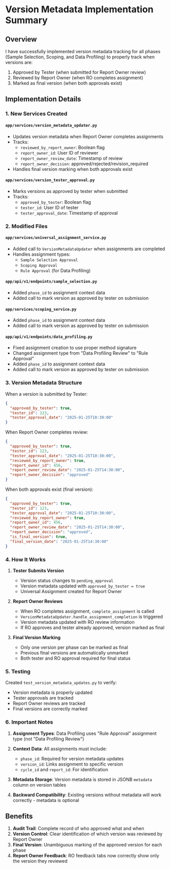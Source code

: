 # Version Metadata Implementation Summary

## Overview

I have successfully implemented version metadata tracking for all phases (Sample Selection, Scoping, and Data Profiling) to properly track when versions are:
1. Approved by Tester (when submitted for Report Owner review)
2. Reviewed by Report Owner (when RO completes assignment)
3. Marked as final version (when both approvals exist)

## Implementation Details

### 1. New Services Created

#### `app/services/version_metadata_updater.py`
- Updates version metadata when Report Owner completes assignments
- Tracks:
  - `reviewed_by_report_owner`: Boolean flag
  - `report_owner_id`: User ID of reviewer
  - `report_owner_review_date`: Timestamp of review
  - `report_owner_decision`: approved/rejected/revision_required
- Handles final version marking when both approvals exist

#### `app/services/version_tester_approval.py`
- Marks versions as approved by tester when submitted
- Tracks:
  - `approved_by_tester`: Boolean flag
  - `tester_id`: User ID of tester
  - `tester_approval_date`: Timestamp of approval

### 2. Modified Files

#### `app/services/universal_assignment_service.py`
- Added call to `VersionMetadataUpdater` when assignments are completed
- Handles assignment types:
  - `Sample Selection Approval`
  - `Scoping Approval`
  - `Rule Approval` (for Data Profiling)

#### `app/api/v1/endpoints/sample_selection.py`
- Added `phase_id` to assignment context data
- Added call to mark version as approved by tester on submission

#### `app/services/scoping_service.py`
- Added `phase_id` to assignment context data
- Added call to mark version as approved by tester on submission

#### `app/api/v1/endpoints/data_profiling.py`
- Fixed assignment creation to use proper method signature
- Changed assignment type from "Data Profiling Review" to "Rule Approval"
- Added `phase_id` to assignment context data
- Added call to mark version as approved by tester on submission

### 3. Version Metadata Structure

When a version is submitted by Tester:
```json
{
  "approved_by_tester": true,
  "tester_id": 123,
  "tester_approval_date": "2025-01-25T10:30:00"
}
```

When Report Owner completes review:
```json
{
  "approved_by_tester": true,
  "tester_id": 123,
  "tester_approval_date": "2025-01-25T10:30:00",
  "reviewed_by_report_owner": true,
  "report_owner_id": 456,
  "report_owner_review_date": "2025-01-25T14:30:00",
  "report_owner_decision": "approved"
}
```

When both approvals exist (final version):
```json
{
  "approved_by_tester": true,
  "tester_id": 123,
  "tester_approval_date": "2025-01-25T10:30:00",
  "reviewed_by_report_owner": true,
  "report_owner_id": 456,
  "report_owner_review_date": "2025-01-25T14:30:00",
  "report_owner_decision": "approved",
  "is_final_version": true,
  "final_version_date": "2025-01-25T14:30:00"
}
```

### 4. How It Works

1. **Tester Submits Version**
   - Version status changes to `pending_approval`
   - Version metadata updated with `approved_by_tester = true`
   - Universal Assignment created for Report Owner

2. **Report Owner Reviews**
   - When RO completes assignment, `complete_assignment` is called
   - `VersionMetadataUpdater.handle_assignment_completion` is triggered
   - Version metadata updated with RO review information
   - If RO approves and tester already approved, version marked as final

3. **Final Version Marking**
   - Only one version per phase can be marked as final
   - Previous final versions are automatically unmarked
   - Both tester and RO approval required for final status

### 5. Testing

Created `test_version_metadata_updates.py` to verify:
- Version metadata is properly updated
- Tester approvals are tracked
- Report Owner reviews are tracked
- Final versions are correctly marked

### 6. Important Notes

1. **Assignment Types**: Data Profiling uses "Rule Approval" assignment type (not "Data Profiling Review")

2. **Context Data**: All assignments must include:
   - `phase_id`: Required for version metadata updates
   - `version_id`: Links assignment to specific version
   - `cycle_id` and `report_id`: For identification

3. **Metadata Storage**: Version metadata is stored in JSONB `metadata` column on version tables

4. **Backward Compatibility**: Existing versions without metadata will work correctly - metadata is optional

## Benefits

1. **Audit Trail**: Complete record of who approved what and when
2. **Version Control**: Clear identification of which version was reviewed by Report Owner
3. **Final Version**: Unambiguous marking of the approved version for each phase
4. **Report Owner Feedback**: RO feedback tabs now correctly show only the version they reviewed